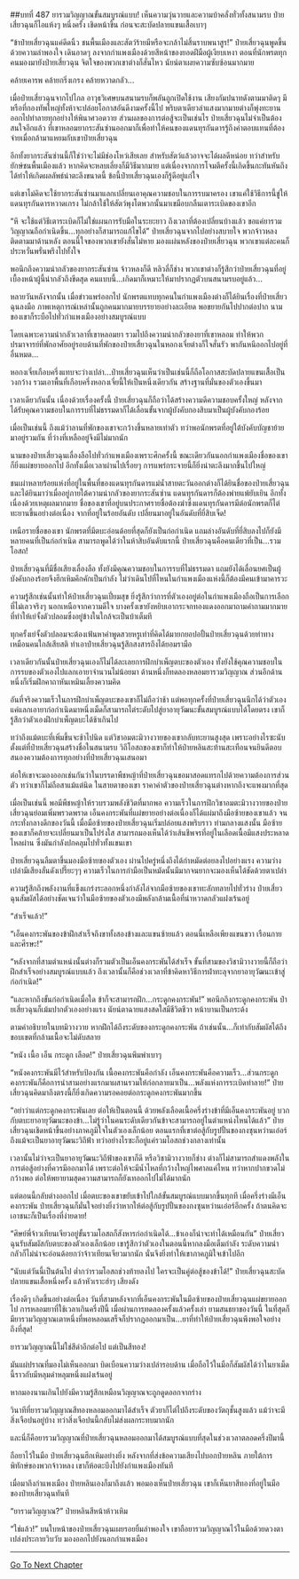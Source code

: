 ##บทที่ 487 ยารวมวิญญาณขั้นสมบูรณ์แบบ!
เห็นความวุ่นวายและความบ้าคลั่งทั่วทั้งสนามรบ ป๋ายเสี่ยวฉุนก็ไอแห้งๆ หนึ่งครั้ง เชิดหน้าขึ้น ก่อนจะสะบัดปลายแขนเสื้อเบาๆ

“ข้าป๋ายเสี่ยวฉุนแค่ดีดนิ้ว ชนพื้นเมืองและสัตว์ร้ายมีหรือจะกล้าไม่สิ้นราบพนาสูร!” ป๋ายเสี่ยวฉุนพูดขึ้นด้วยความลำพองใจ เดินอาดๆ ลงจากกำแพงเมืองด้วยสีหน้าของยอดฝีมือผู้เงียบเหงา ตอนที่นักพรตทุกคนมองมายังป๋ายเสี่ยวฉุน จิตใจของพวกเขาต่างก็สั่นไหว นัยน์ตาเผยความซับซ้อนมากมาย

คล้ายเคารพ คล้ายกริ่งเกรง คล้ายหวาดกลัว...

เมื่อป๋ายเสี่ยวฉุนจากไปไกล อาวุธวิเศษบนสนามรบก็พลันถูกเปิดใช้งาน เสียงกัมปนาทดังตามมาติดๆ มีหรือที่กองทัพใหญ่ทั้งห้าจะปล่อยโอกาสอันดีงามครั้งนี้ไป พริบตาเดียวลำแสงมากมายต่างก็พุ่งทะยานออกไปทำลายทุกอย่างให้พินาศวอดวาย ส่วนผลของการต่อสู้จะเป็นเช่นไร ป๋ายเสี่ยวฉุนไม่จำเป็นต้องสนใจอีกแล้ว ที่เขาหลอมยากระสันซ่านออกมาก็เพื่อทำให้คนของแดนทุรกันดารรู้ถึงค่าตอบแทนที่ต้องจ่ายเมื่อกล้ามาแหยมกับเขาป๋ายเสี่ยวฉุน

อีกทั้งยากระสันซ่านนี้ก็ใช่ว่าจะไม่มีช่องโหว่เสียเลย สำหรับสัตว์แล้วอาจจะได้ผลดีหน่อย ทว่าสำหรับยักษ์ชนพื้นเมืองแล้ว หากคิดจะหลบเลี่ยงก็มีวิธีมากมาย แต่เนื่องจากการโจมตีครั้งนี้เกิดขึ้นกะทันหันถึงได้ทำให้เกิดผลลัพธ์น่าตะลึงขนาดนี้ ข้อนี้ป๋ายเสี่ยวฉุนเองก็รู้ดีอยู่แก่ใจ

แต่เขาไม่คิดจะใช้ยากระสันซ่านมาแลกเปลี่ยนเอาคุณความชอบในการรบมาครอง เขาแค่ใช้วิธีการนี้ขู่ให้แดนทุรกันดารหวาดเกรง ไม่กล้าใช้ให้สัตว์พุงโตพวกนั้นมาเขมือบกลืนเตาระเบิดของเขาอีก

“หึ จะใช้แต่วิธีเตาระเบิดก็ไม่ใช่แผนการรับมือในระยะยาว ถึงเวลาที่ต้องเปลี่ยนบ้างแล้ว ขอแค่ยารวมวิญญาณถือกำเนิดขึ้น...ทุกอย่างก็สามารถแก้ไขได้” ป๋ายเสี่ยวฉุนจากไปอย่างสบายใจ พวกจ้าวหลงติดตามมาด้านหลัง ตอนนี้ใจของพวกเขายังสั่นไม่หาย มองแผ่นหลังของป๋ายเสี่ยวฉุน พวกเขาแต่ละคนก็ประหวั่นพรั่นพรึงไปทั้งใจ

พอนึกถึงความน่ากลัวของยากระสันซ่าน จ้าวหลงก็ดี หลิวลี่ก็ช่าง พวกเขาต่างก็รู้สึกว่าป๋ายเสี่ยวฉุนที่อยู่เบื้องหน้าผู้นี้น่ากลัวถึงขีดสุด คนแบบนี้...เกิดมาก็เหมาะให้มาปรากฏตัวบนสนามรบอยู่แล้ว...

หลายวันหลังจากนั้น เมื่อข่าวแพร่ออกไป นักพรตแทบทุกคนในกำแพงเมืองต่างก็ได้ยินเรื่องที่ป๋ายเสี่ยวฉุนลงมือ ภาพเหตุการณ์เหล่านั้นถูกคนมากมายบรรยายอย่างละเอียด พอขยายกันไปปากต่อปาก นามของเขาก็ระบือไปทั่วกำแพงเมืองอย่างสมบูรณ์แบบ

โดยเฉพาะความน่ากลัวเวลาที่เขาหลอมยา รวมไปถึงความน่ากลัวของยาที่เขาหลอม ทำให้พวกปรมาจารย์ที่พักอาศัยอยู่รอบด้านที่พักของป๋ายเสี่ยวฉุนในหอกงเจี่ยต่างก็ใจสั่นรัว พากันหนีออกไปอยู่ที่อื่นหมด...

หอกงเจี่ยเกือบครึ่งแทบจะว่างเปล่า...ป๋ายเสี่ยวฉุนเห็นว่าเป็นเช่นนี้ก็ถือโอกาสสะบัดปลายแขนเสื้อเป็นวงกว้าง รวมเอาพื้นที่เกือบครึ่งหอกงเจี่ยนี้ให้เป็นหนึ่งเดียวกัน สร้างฐานที่มั่นของตัวเองขึ้นมา

เวลาเดียวกันนั้น เนื่องด้วยเรื่องครั้งนี้ ป๋ายเสี่ยวฉุนก็ถือว่าได้สร้างความดีความชอบครั้งใหญ่ หลังจากได้รับคุณความชอบในการรบที่ไม่ธรรมดาก็ได้เลื่อนขั้นจากผู้บังคับกองสิบมาเป็นผู้บังคับกองร้อย

เมื่อเป็นเช่นนี้ ถึงแม้ว่าลานที่พักของเขาจะกว้างขึ้นหลายเท่าตัว ทว่าพอนักพรตที่อยู่ใต้บังคับบัญชาย้ายมาอยู่รวมกัน ที่ว่างที่เหลืออยู่จึงมีไม่มากนัก

นามของป๋ายเสี่ยวฉุนเลื่องลือไปทั่วกำแพงเมืองเพราะศึกครั้งนี้ ขณะเดียวกันนอกกำแพงเมืองชื่อของเขาก็ยิ่งแผ่ขยายออกไป อีกทั้งเมื่อเวลาผ่านไปเรื่อยๆ การแพร่กระจายนี้ก็ยิ่งน่าตะลึงมากขึ้นไปใหญ่

ชนเผ่าหลายร้อยแห่งที่อยู่ในพื้นที่ของแดนทุรกันดารแม่น้ำสายตะวันออกต่างก็ได้ยินชื่อของป๋ายเสี่ยวฉุน และได้ยินมาว่าเมื่ออยู่ภายใต้ความน่ากลัวของยากระสันซ่าน แดนทุรกันดารก็ต้องพ่ายแพ้ยับเยิน อีกทั้งเนื่องด้วยเหตุผลมากมาย ชื่อของเขาที่อยู่บนประกาศรายชื่อต้องฆ่าซึ่งแดนทุรกันดารมีต่อนักพรตก็ไต่ทะยานขึ้นอย่างต่อเนื่อง จากที่อยู่ในร้อยอันดับ เปลี่ยนมาอยู่ในอันดับที่ยี่สิบเจ็ด!

เหนือรายชื่อของเขา นักพรตที่มีตบะอ่อนด้อยที่สุดก็ยังเป็นก่อกำเนิด แถมล่างอันดับที่ยี่สิบลงไปก็ยังมีหลายคนที่เป็นก่อกำเนิด สามารถพูดได้ว่าในห้าสิบอันดับแรกนี้ ป๋ายเสี่ยวฉุนคือคนเดียวที่เป็น...รวมโอสถ!

ป๋ายเสี่ยวฉุนที่มีชื่อเสียงเลื่องลือ ทั้งยังมีคุณความชอบในการรบที่ไม่ธรรมดา แถมยังได้เลื่อนยศเป็นผู้บังคับกองร้อยจึงฮึกเหิมคึกคักเป็นกำลัง ไม่ว่าเดินไปที่ไหนในกำแพงเมืองแห่งนี้ก็ต้องมีคนเข้ามาคารวะ

ความรู้สึกเช่นนั้นทำให้ป๋ายเสี่ยวฉุนเปี่ยมสุข ยิ่งรู้สึกว่าการที่ตัวเองอยู่ต่อในกำแพงเมืองถือเป็นการเลือกที่ไม่เลวจริงๆ นอกเหนือจากความดีใจ บางครั้งเขายังหยิบเอากระจกทองแดงออกมาถามคำถามมากมายที่ทำให้เย่จั้งตัวปลอมซึ่งอยู่ข้างในใกล้จะเป็นบ้าเต็มที

ทุกครั้งเย่จั้งตัวปลอมจะต้องเฟ้นหาคำพูดสวยหรูเท่าที่คิดได้มายกยอปอปั้นป๋ายเสี่ยวฉุนด้วยท่าทางเหมือนคนใกล้เสียสติ ทำเอาป๋ายเสี่ยวฉุนรู้สึกสงสารถึงได้ยอมรามือ

เวลาเดียวกันนั้นป๋ายเสี่ยวฉุนเองก็ไม่ได้ละเลยการฝึกบำเพ็ญตบะของตัวเอง ทั้งยังใช้คุณความชอบในการรบของตัวเองไปแลกเอายาจำนวนไม่น้อยมา ด้านหนึ่งก็ทดลองหลอมยารวมวิญญาณ ส่วนอีกด้านหนึ่งก็เริ่มฝึกคาถาหันเหมินเลี้ยงความคิด

อันที่จริงความเร็วในการฝึกบำเพ็ญตบะของเขาก็ไม่ถือว่าช้า แต่พอทุกครั้งที่ป๋ายเสี่ยวฉุนนึกได้ว่าตัวเองแค่แลกเอายาก่อกำเนิดมาหนึ่งเม็ดก็สามารถไต่ระดับไปสู่ยาอายุวัฒนะขั้นสมบูรณ์แบบได้โดยตรง เขาก็รู้สึกว่าตัวเองฝึกบำเพ็ญตบะได้ช้าเกินไป

ทว่าถึงแม้ตบะที่เพิ่มขึ้นจะช้าไปนิด แต่วิชาอมตะมิวางวายของเขากลับทะยานสูงสุด เพราะอย่างไรซะนับตั้งแต่ที่ป๋ายเสี่ยวฉุนสร้างชื่อในสนามรบ วิถีโอสถของเขาก็ทำให้ป๋ายหลินสะท้านสะเทือนจนยินดีตอบสนองความต้องการทุกอย่างที่ป๋ายเสี่ยวฉุนเสนอมา

ต่อให้เขาจะมองออกเช่นกันว่าในบรรดาพืชหญ้าที่ป๋ายเสี่ยวฉุนขอมาสอดแทรกไปด้วยความต้องการส่วนตัว ทว่าเขาก็ไม่ถือสาแม้แต่นิด ในสายตาของเขา ราคาค่าตัวของป๋ายเสี่ยวฉุนต่างหากถึงจะแพงมากที่สุด

เมื่อเป็นเช่นนี้ พอมีพืชหญ้าให้รวบรวมพลังชีวิตที่มากพอ ความเร็วในการฝึกวิชาอมตะมิวางวายของป๋ายเสี่ยวฉุนย่อมเพิ่มพรวดพราด เอ็นคงกระพันที่แผ่ขยายอย่างต่อเนื่องก็ได้แผ่มาถึงมือซ้ายของเขาแล้ว จนกระทั่งกลางดึกของวันนี้ เมื่อมือซ้ายของป๋ายเสี่ยวฉุนเริ่มปล่อยแสงพริบราว ท่ามกลางแสงนั้น มือซ้ายของเขาก็คล้ายจะเปลี่ยนมาเป็นโปร่งใส สามารถมองเห็นได้ว่าเส้นชีพจรที่อยู่ในเลือดเนื้อมีแสงประหลาดไหลผ่าน ซึ่งมันกำลังปกคลุมไปทั่วทั้งแขนเขา

ป๋ายเสี่ยวฉุนลืมตาขึ้นมองมือซ้ายของตัวเอง ผ่านไปครู่หนึ่งถึงได้กำหมัดต่อยลงไปอย่างแรง ความว่างเปล่ามีเสียงลั่นดังเปรี๊ยะๆๆ ความเร็วในการกำมือเป็นหมัดนั้นมีมากจนยากจะมองเห็นได้ชัดด้วยตาเปล่า

ความรู้สึกถึงพลังงานที่แข็งแกร่งระลอกหนึ่งกำลังไล่จากมือซ้ายของเขาทะลักทลายไปทั่วร่าง ป๋ายเสี่ยวฉุนสัมผัสได้อย่างชัดเจนว่าในมือซ้ายของตัวเองมีพลังกล้ามเนื้อที่น่าหวาดกลัวแฝงเร้นอยู่

“สำเร็จแล้ว!”

“เอ็นคงกระพันของข้าฝึกสำเร็จถึงขาทั้งสองข้างและแขนซ้ายแล้ว ตอนนี้เหลือเพียงแขนขวา เรือนกายและศีรษะ!”

“หลังจากที่สามตำแหน่งนั้นต่างก็รวมตัวเป็นเอ็นคงกระพันได้สำเร็จ ขั้นที่สามของวิชามิวางวายนี้ก็ถือว่าฝึกสำเร็จอย่างสมบูรณ์แบบแล้ว ถึงเวลานั้นก็คือช่วงเวลาที่ข้าคิดหาวิธีการฝ่าทะลุจากยาอายุวัฒนะเข้าสู่ก่อกำเนิด!”

“และหากถึงขั้นก่อกำเนิดเมื่อใด ข้าก็จะสามารถฝึก...กระดูกคงกระพัน!” พอนึกถึงกระดูกคงกระพัน ป๋ายเสี่ยวฉุนก็เม้มปากตัวเองอย่างแรง นัยน์ตาฉายแสงสดใสมีชีวิตชีวา หน้าบานเป็นกระด้ง

ตามคำอธิบายในบทมิวางวาย หากฝึกได้ถึงระดับของกระดูกคงกระพัน ถ้าเช่นนั้น...ก็เท่ากับสัมผัสได้ถึงขอบเขตที่กล้ามเนื้อจะไม่ดับสลาย

“หนัง เนื้อ เอ็น กระดูก เลือด!” ป๋ายเสี่ยวฉุนพึมพำเบาๆ

“หนังคงกระพันมีไว้สำหรับป้องกัน เนื้อคงกระพันคือกำลัง เอ็นคงกระพันคือความเร็ว...ส่วนกระดูกคงกระพันก็คือการนำสามอย่างแรกมาผสานรวมให้ก่อกลายมาเป็น...พลังแห่งการระเบิดทำลาย!” ป๋ายเสี่ยวฉุนคิดมาถึงตรงนี้ก็ยิ่งเกิดความรอคอยต่อกระดูกคงกระพันมากขึ้น

“อย่าว่าแต่กระดูกคงกระพันเลย ต่อให้เป็นตอนนี้ ด้วยพลังเลือดเนื้อครึ่งร่างข้าที่มีเอ็นคงกระพันอยู่ บวกกับตบะยาอายุวัฒนะของข้า...ไม่รู้ว่าในคนระดับเดียวกันข้าจะสามารถอยู่ในตำแหน่งไหนได้แล้ว” ป๋ายเสี่ยวฉุนเชิดหน้าขึ้นอย่างภาคภูมิใจในตัวเองเล็กน้อย ตอนแรกที่เขาต่อสู้กับรูปปั้นของกงซุนหว่านเอ๋อร์ ถึงแม้จะเป็นยาอายุวัฒนะวิถีฟ้า ทว่าอย่างไรซะก็อยู่แค่รวมโอสถช่วงกลางเท่านั้น

เวลานั้นไม่ว่าจะเป็นยาอายุวัฒนะวิถีฟ้าของเขาก็ดี หรือวิชามิวางวายก็ช่าง ต่างก็ไม่สามารถสำแดงพลังในการต่อสู้อย่างที่ควรมีออกมาได้ เพราะต่อให้จะมีน้ำไหลที่กว้างใหญ่ไพศาลแค่ไหน ทว่าหากปากขวดไม่กว้างพอ ต่อให้พยายามสุดความสามารถก็ยังเทออกไปไม่ได้มากนัก

แต่ตอนนี้กลับต่างออกไป เมื่อตบะของเขาขยับเข้าไปใกล้ขั้นสมบูรณ์แบบมากขึ้นทุกที เมื่อครึ่งร่างมีเอ็นคงกระพัน ป๋ายเสี่ยวฉุนก็มั่นใจอย่างยิ่งว่าหากให้ต่อสู้กับรูปปั้นของกงซุนหว่านเอ๋อร์อีกครั้ง ถ้าตนคิดจะเอาชนะก็เป็นเรื่องที่ง่ายดาย!

“ศิษย์พี่จ้าวเทียนเจียวอยู่ขั้นรวมโอสถก็สังหารก่อกำเนิดได้...ข้าเองก็น่าจะทำได้เหมือนกัน” ป๋ายเสี่ยวฉุนรับสัมผัสกับตบะของตัวเองเล็กน้อย เขารู้สึกว่าตัวเองในตอนนี้หากลงมือเต็มกำลัง ระดับความน่ากลัวก็ไม่น่าจะอ่อนด้อยกว่าจ้าวเทียนเจียวมากนัก นั่นจึงยิ่งทำให้เขาภาคภูมิใจเข้าไปอีก

“นับแต่วันนี้เป็นต้นไป ต่ำกว่ารวมโอสถช่วงท้ายลงไป ใครจะเป็นคู่ต่อสู้ของข้าได้!” ป๋ายเสี่ยวฉุนสะบัดปลายแขนเสื้อหนึ่งครั้ง แล้วหัวเราะฮ่าๆ เสียงดัง

เรื่องดีๆ เกิดขึ้นอย่างต่อเนื่อง วันที่สามหลังจากที่เอ็นคงกระพันในมือซ้ายของป๋ายเสี่ยวฉุนแผ่ขยายออกไป การหลอมยาที่ใช้เวลาเกินครึ่งปีนี้ เมื่อผ่านการทดลองครั้งแล้วครั้งเล่า ยามสนธยาของวันนี้ ในที่สุดก็มียารวมวิญญาณเตาหนึ่งที่พอหลอมเสร็จก็ปรากฎออกมาเป็น...ยาที่ทำให้ป๋ายเสี่ยวฉุนพึงพอใจอย่างถึงที่สุด!

ยารวมวิญญาณนี้ไม่ใช่สีดำอีกต่อไป แต่เป็นสีทอง!

มันแผ่ปราณที่มองไม่เห็นออกมา บิดเบือนความว่างเปล่ารอบด้าน เมื่อถือไว้ในมือก็สัมผัสได้ว่าในยาเม็ดนี้ราวกับมีหลุมดำหลุมหนึ่งแฝงเร้นอยู่

หากมองนานเกินไปยังมีความรู้สึกเหมือนวิญญาณจะถูกดูดออกจากร่าง

วินาทีที่ยารวมวิญญาณสีทองหลอมออกมาได้สำเร็จ ตัวยาก็ไต่ไปถึงระดับของวัตถุชั้นสูงแล้ว แม้ว่าจะมีสิ่งเจือปนอยู่บ้าง ทว่าสิ่งเจือปนนี้กลับไม่ส่งผลกระทบมากนัก

และนี่ก็คือยารวมวิญญาณที่ป๋ายเสี่ยวฉุนหลอมออกมาได้สมบูรณ์แบบที่สุดในช่วงเวลาตลอดครึ่งปีมานี้

ถือยาไว้ในมือ ป๋ายเสี่ยวฉุนฮึกเหิมอย่างยิ่ง หลังจากที่ส่งข้อความเสียงไปบอกป๋ายหลิน ภายใต้การพิทักษ์ของพวกจ้าวหลง เขาก็ห้อตะบึงไปยังกำแพงเมืองทันที

เมื่อมาถึงกำแพงเมือง ป๋ายหลินเองก็มาถึงแล้ว พอมองเห็นป๋ายเสี่ยวฉุน เขาก็เห็นยาสีทองที่อยู่ในมือของป๋ายเสี่ยวฉุนทันที

“ยารวมวิญญาณ?” ป๋ายหลินสีหน้าห้าวเหิม

“ใช่แล้ว!” บนใบหน้าของป๋ายเสี่ยวฉุนเผยรอยยิ้มลำพองใจ เขาถือยารวมวิญญาณไว้ในมือด้วยดวงตาเปล่งประกายวิบวับ มองออกไปยังนอกกำแพงเมือง

------


[Go To Next Chapter]( ./110.md)